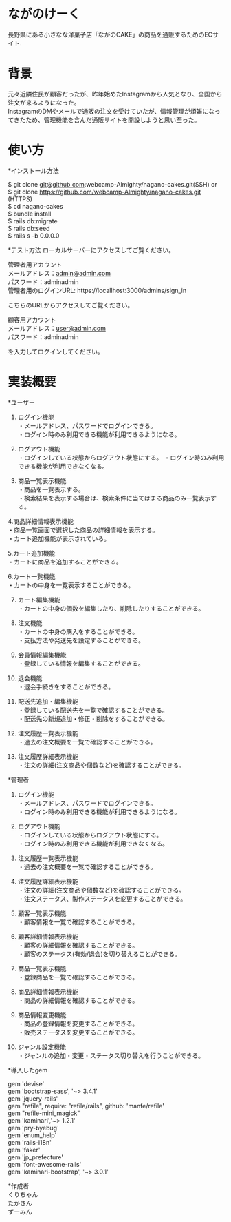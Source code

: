 # ながのけーく

長野県にある小さなな洋菓子店「ながのCAKE」の商品を通販するためのECサイト.

# 背景
元々近隣住民が顧客だったが、昨年始めたInstagramから人気となり、全国から注文が来るようになった。<br>
InstagramのDMやメールで通販の注文を受けていたが、情報管理が煩雑になってきたため、管理機能を含んだ通販サイトを開設しようと思い至った。


# 使い方  
*インストール方法

$ git clone git@github.com:webcamp-Almighty/nagano-cakes.git(SSH) or<br>
$ git clone https://github.com/webcamp-Almighty/nagano-cakes.git (HTTPS)<br>
$ cd nagano-cakes<br>
$ bundle install<br>
$ rails db:migrate<br>
$ rails db:seed<br>
$ rails s -b 0.0.0.0<br>


*テスト方法
ローカルサーバーにアクセスしてご覧ください。

管理者用アカウント  
メールアドレス：admin@admin.com<br>
パスワード：adminadmin  
管理者用のログインURL: https://locallhost:3000/admins/sign_in  

こちらのURLからアクセスしてご覧ください。

顧客用アカウント  
メールアドレス：user@admin.com<br>
パスワード：adminadmin

を入力してログインしてください。


 # 実装概要
 
*ユーザー
1. ログイン機能  
・メールアドレス、パスワードでログインできる。  
・ログイン時のみ利用できる機能が利用できるようになる。  


2. ログアウト機能  
・ログインしている状態からログアウト状態にする。 
・ログイン時のみ利用できる機能が利用できなくなる。  

3. 商品一覧表示機能  
・商品を一覧表示する。  
・検索結果を表示する場合は、検索条件に当てはまる商品のみ一覧表示する。  

4.商品詳細情報表示機能  
・商品一覧画面で選択した商品の詳細情報を表示する。  
・カート追加機能が表示されている。  

5.カート追加機能  
・カートに商品を追加することができる。  

6.カート一覧機能  
・カートの中身を一覧表示することができる。  

7. カート編集機能  
・カートの中身の個数を編集したり、削除したりすることができる。

8. 注文機能  
・カートの中身の購入をすることができる。  
・支払方法や発送先を設定することができる。

9. 会員情報編集機能  
・登録している情報を編集することができる。

10. 退会機能  
・退会手続きをすることができる。

11. 配送先追加・編集機能  
・登録している配送先を一覧で確認することができる。  
・配送先の新規追加・修正・削除をすることができる。  

12. 注文履歴一覧表示機能  
・過去の注文概要を一覧で確認することができる。

13. 注文履歴詳細表示機能  
・注文の詳細(注文商品や個数など)を確認することができる。


*管理者  
1. ログイン機能  
・メールアドレス、パスワードでログインできる。  
・ログイン時のみ利用できる機能が利用できるようになる。

2. ログアウト機能  
・ログインしている状態からログアウト状態にする。  
・ログイン時のみ利用できる機能が利用できなくなる。  

3. 注文履歴一覧表示機能  
・過去の注文概要を一覧で確認することができる。  

4. 注文履歴詳細表示機能  
・注文の詳細(注文商品や個数など)を確認することができる。  
・注文ステータス、製作ステータスを変更することができる。  

5. 顧客一覧表示機能  
・顧客情報を一覧で確認することができる。  

6. 顧客詳細情報表示機能  
・顧客の詳細情報を確認することができる。  
・顧客のステータス(有効/退会)を切り替えることができる。  

7. 商品一覧表示機能  
・登録商品を一覧で確認することができる。  

8. 商品詳細情報表示機能  
・商品の詳細情報を確認することができる。  

9. 商品情報変更機能  
・商品の登録情報を変更することができる。    
・販売ステータスを変更することができる。  

10. ジャンル設定機能  
・ジャンルの追加・変更・ステータス切り替えを行うことができる。  


*導入したgem

gem 'devise'  
gem 'bootstrap-sass', '~> 3.4.1'  
gem 'jquery-rails'  
gem "refile", require: "refile/rails", github: 'manfe/refile'  
gem "refile-mini_magick"  
gem 'kaminari','~> 1.2.1'  
gem 'pry-byebug'  
gem 'enum_help'  
gem 'rails-i18n'  
gem 'faker'  
gem 'jp_prefecture'  
gem 'font-awesome-rails'  
gem 'kaminari-bootstrap', '~> 3.0.1'  

 
*作成者  
くりちゃん  
たかさん  
ずーみん  
